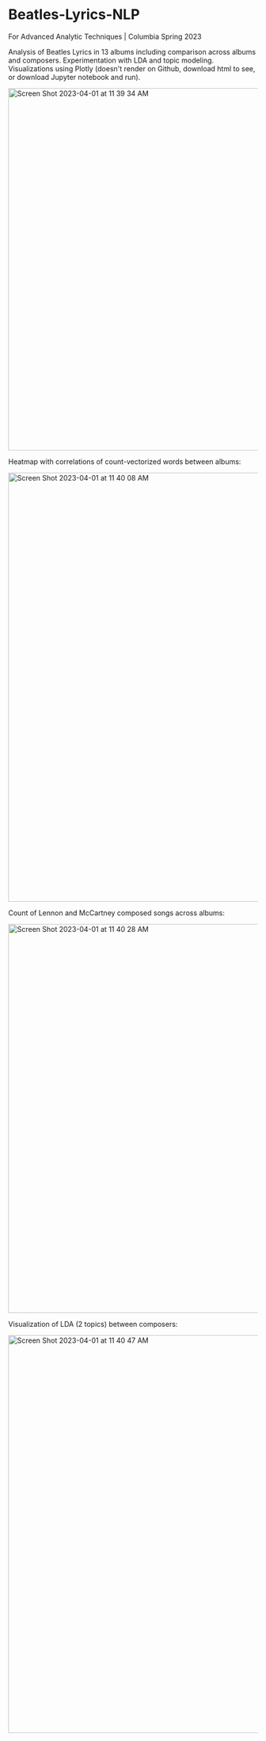 # Beatles-Lyrics-NLP
For Advanced Analytic Techniques | Columbia Spring 2023

Analysis of Beatles Lyrics in 13 albums including comparison across albums and composers. Experimentation with LDA and topic modeling. Visualizations using Plotly (doesn't render on Github, download html to see, or download Jupyter notebook and run).

<img width="732" alt="Screen Shot 2023-04-01 at 11 39 34 AM" src="https://user-images.githubusercontent.com/61389709/229299353-a58e3845-2151-4a9c-b884-4b2322992b51.png">

Heatmap with correlations of count-vectorized words between albums:

<img width="867" alt="Screen Shot 2023-04-01 at 11 40 08 AM" src="https://user-images.githubusercontent.com/61389709/229299560-20f38be0-5dc5-4507-98b8-1ff9592563ba.png">

Count of Lennon and McCartney composed songs across albums:

<img width="786" alt="Screen Shot 2023-04-01 at 11 40 28 AM" src="https://user-images.githubusercontent.com/61389709/229299580-7df697aa-339c-417c-ac92-307d53b53d9a.png">

Visualization of LDA (2 topics) between composers:

<img width="804" alt="Screen Shot 2023-04-01 at 11 40 47 AM" src="https://user-images.githubusercontent.com/61389709/229299581-032bc1ee-119f-49d3-a675-125fe3fc846e.png">
